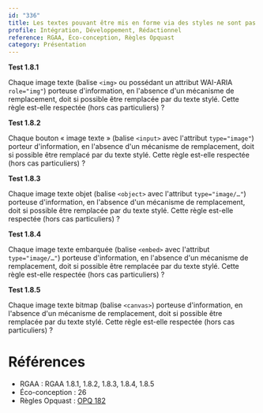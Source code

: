 ```yaml
---
id: "336"
title: Les textes pouvant être mis en forme via des styles ne sont pas remplacés par des images.
profile: Intégration, Développement, Rédactionnel
reference: RGAA, Éco-conception, Règles Opquast
category: Présentation
---
```


**Test 1.8.1**

Chaque image texte (balise `<img>` ou possédant un attribut WAI-ARIA `role="img"`) porteuse d'information, en l'absence d'un mécanisme de remplacement, doit si possible être remplacée par du texte stylé. Cette règle est-elle respectée (hors cas particuliers) ?

**Test 1.8.2**

Chaque bouton « image texte » (balise `<input>` avec l'attribut `type="image"`) porteur d'information, en l'absence d'un mécanisme de remplacement, doit si possible être remplacé par du texte stylé. Cette règle est-elle respectée (hors cas particuliers) ?

**Test 1.8.3**

Chaque image texte objet (balise `<object>` avec l'attribut `type="image/…"`) porteuse d'information, en l'absence d'un mécanisme de remplacement, doit si possible être remplacée par du texte stylé. Cette règle est-elle respectée (hors cas particuliers) ?

**Test 1.8.4**

Chaque image texte embarquée (balise `<embed>` avec l'attribut `type="image/…"`) porteuse d'information, en l'absence d'un mécanisme de remplacement, doit si possible être remplacée par du texte stylé. Cette règle est-elle respectée (hors cas particuliers) ?

**Test 1.8.5**

Chaque image texte bitmap (balise `<canvas>`) porteuse d'information, en l'absence d'un mécanisme de remplacement, doit si possible être remplacée par du texte stylé. Cette règle est-elle respectée (hors cas particuliers) ?


# Références

*   RGAA : RGAA 1.8.1, 1.8.2, 1.8.3, 1.8.4, 1.8.5
*   Éco-conception : 26
*   Règles Opquast : [OPQ 182](https://checklists.opquast.com/fr/assurance-qualite-web/les-textes-pouvant-etre-mis-en-forme-via-des-styles-ne-sont-pas-remplaces-par-des-images)
